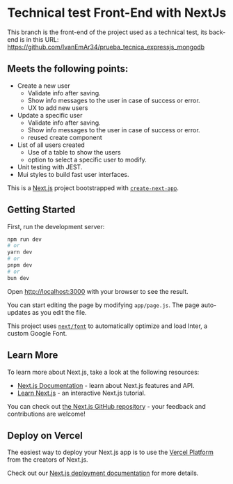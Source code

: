 # Technical test Front-End with NextJs
This branch is the front-end of the project used as a technical test, its back-end is in this URL: https://github.com/IvanEmAr34/prueba_tecnica_expressjs_mongodb

## Meets the following points:
- Create a new user
    - Validate info after saving.
    - Show info messages to the user in case of success or error.
    - UX to add new users
- Update a specific user
    - Validate info after saving.
    - Show info messages to the user in case of success or error.
    - reused create component
- List of all users created
    - Use of a table to show the users
    - option to select a specific user to modify.
- Unit testing with JEST.
- Mui styles to build fast user interfaces.


This is a [Next.js](https://nextjs.org/) project bootstrapped with [`create-next-app`](https://github.com/vercel/next.js/tree/canary/packages/create-next-app).

## Getting Started

First, run the development server:

```bash
npm run dev
# or
yarn dev
# or
pnpm dev
# or
bun dev
```

Open [http://localhost:3000](http://localhost:3000) with your browser to see the result.

You can start editing the page by modifying `app/page.js`. The page auto-updates as you edit the file.

This project uses [`next/font`](https://nextjs.org/docs/basic-features/font-optimization) to automatically optimize and load Inter, a custom Google Font.

## Learn More

To learn more about Next.js, take a look at the following resources:

- [Next.js Documentation](https://nextjs.org/docs) - learn about Next.js features and API.
- [Learn Next.js](https://nextjs.org/learn) - an interactive Next.js tutorial.

You can check out [the Next.js GitHub repository](https://github.com/vercel/next.js/) - your feedback and contributions are welcome!

## Deploy on Vercel

The easiest way to deploy your Next.js app is to use the [Vercel Platform](https://vercel.com/new?utm_medium=default-template&filter=next.js&utm_source=create-next-app&utm_campaign=create-next-app-readme) from the creators of Next.js.

Check out our [Next.js deployment documentation](https://nextjs.org/docs/deployment) for more details.
